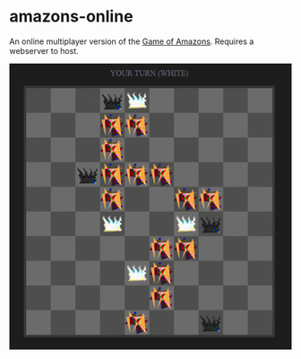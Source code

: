 # amazons-online
An online multiplayer version of the [Game of Amazons](https://en.wikipedia.org/wiki/Game_of_the_Amazons). Requires a webserver to host.

![gameplay screenshot](amazons.png)

